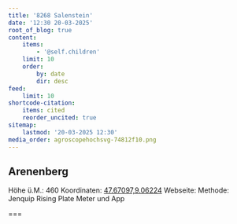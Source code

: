 ```yaml
---
title: '8268 Salenstein'
date: '12:30 20-03-2025'
root_of_blog: true
content:
    items:
        - '@self.children'
    limit: 10
    order:
        by: date
        dir: desc
feed:
    limit: 10
shortcode-citation:
    items: cited
    reorder_uncited: true
sitemap:
    lastmod: '20-03-2025 12:30'
media_order: agroscopehochsvg-74812f10.png
---
```


## Arenenberg
Höhe ü.M.: 460
Koordinaten: [47.67097,9.06224](https://map.geo.admin.ch/?swisssearch=47.67097,9.06224)
Webseite:  []()
Methode: Jenquip Rising Plate Meter und App 

===
